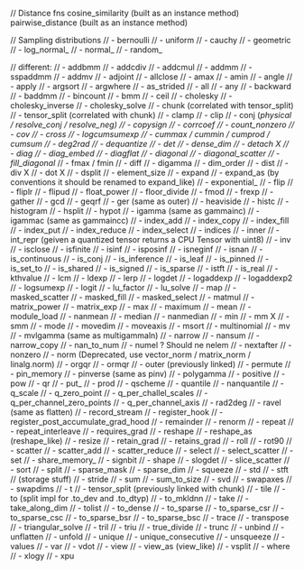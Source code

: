 // Distance fns
cosine_similarity (built as an instance method)
pairwise_distance (built as an instance method)

// Sampling distributions
// - bernoulli
// - uniform
// - cauchy
// - geometric
// - log_normal_
// - normal_
// - random_

// different:
// - addbmm
// - addcdiv
// - addcmul
// - addmm
// - sspaddmm
// - addmv
// - adjoint
// - allclose
// - amax
// - amin
// - angle
// - apply
// - argsort
// - argwhere
// - as_strided
// - all
// - any
// - backward
// - baddmm
// - bincount
// - bmm
// - ceil
// - cholesky
// - cholesky_inverse
// - cholesky_solve
// - chunk (correlated with tensor_split)
// - tensor_split (correlated with chunk)
// - clamp
// - clip
// - conj (_physical / resolve_conj / resolve_neg)
// - copysign
// - corrcoef
// - count_nonzero
// - cov
// - cross
// - logcumsumexp
// - cummax / cummin / cumprod / cumsum
// - deg2rad
// - dequantize
// - det
// - dense_dim
// - detach X
// - diag
// - diag_embed
// - diagflat
// - diagonal
// - diagonal_scatter
// - fill_diagonal_
// - fmax / fmin
// - diff
// - digamma
// - dim_order
// - dist
// - div X
// - dot X
// - dsplit
// - element_size
// - expand
// - expand_as (by conventions it should be renamed to expand_like)
// - exponential_
// - flip
// - fliplr
// - flipud
// - float_power
// - floor_divide
// - fmod
// - frexp
// - gather
// - gcd
// - geqrf
// - ger (same as outer)
// - heaviside
// - histc
// - histogram
// - hsplit
// - hypot
// - igamma (same as gammainc)
// - igammac (same as gammaincc)
// - index_add
// - index_copy
// - index_fill
// - index_put
// - index_reduce
// - index_select
// - indices
// - inner
// - int_repr (geiven a quantized tensor returns a CPU Tensor with uint8)
// - inv
// - isclose
// - isfinite
// - isinf
// - isposinf
// - isneginf
// - isnan
// - is_continuous
// - is_conj
// - is_inference
// - is_leaf
// - is_pinned
// - is_set_to
// - is_shared
// - is_signed
// - is_sparse
// - istft
// - is_real
// - kthvalue
// - lcm
// - ldexp
// - lerp
// - logdet
// - logaddexp
// - logaddexp2
// - logsumexp
// - logit
// - lu_factor
// - lu_solve
// - map
// - masked_scatter
// - masked_fill
// - masked_select
// - matmul
// - matrix_power
// - matrix_exp
// - max
// - maximum
// - mean
// - module_load
// - nanmean
// - median
// - nanmedian
// - min
// - mm X
// - smm
// - mode
// - movedim
// - moveaxis
// - msort
// - multinomial
// - mv
// - mvlgamma (same as multigammaln)
// - narrow
// - nansum
// - narrow_copy
// - nan_to_num
// - numel ? Should ne nelem
// - nextafter
// - nonzero
// - norm (Deprecated, use vector_norm / matrix_norm / linalg.norm)
// - orgqr
// - ormqr
// - outer (previously linked)
// - permute
// - pin_memory
// - pinverse (same as pinv)
// - polygamma
// - positive
// - pow
// - qr
// - put_
// - prod
// - qscheme
// - quantile
// - nanquantile
// - q_scale
// - q_zero_point
// - q_per_challel_scales
// - q_per_channel_zero_points
// - q_per_channel_axis
// - rad2deg
// - ravel (same as flatten)
// - record_stream
// - register_hook
// - register_post_accumulate_grad_hood
// - remainder
// - renorm
// - repeat
// - repeat_interleave
// - requires_grad
// - reshape
// - reshape_as (reshape_like)
// - resize
// - retain_grad
// - retains_grad
// - roll
// - rot90
// - scatter
// - scatter_add
// - scatter_reduce
// - select
// - select_scatter
// - set
// - share_memory_
// - signbit
// - shape
// - slogdet
// - slice_scatter
// - sort
// - split
// - sparse_mask
// - sparse_dim
// - squeeze
// - std
// - stft
// (storage stuff)
// - stride
// - sum
// - sum_to_size
// - svd
// - swapaxes
// - swapdims
// - t
// - tensor_split (previously linked with chunk)
// - tile
// - to (split impl for .to_dev and .to_dtyp)
// - to_mkldnn
// - take
// - take_along_dim
// - tolist
// - to_dense
// - to_sparse
// - to_sparse_csr
// - to_sparse_csc
// - to_sparse_bsr
// - to_sparse_bsc
// - trace
// - transpose
// - triangular_solve
// - tril
// - triu
// - true_divide
// - trunc
// - unbind
// - unflatten
// - unfold
// - unique
// - unique_consecutive
// - unsqueeze
// - values
// - var
// - vdot
// - view
// - view_as (view_like)
// - vsplit
// - where
// - xlogy
// - xpu
